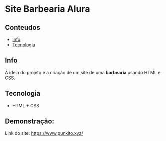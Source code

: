 # Site Barbearia Alura

## Conteudos
* [Info](#info)
* [Tecnologia](#tecnologia)

## Info

A ideia do projeto é a criação de um site de uma **barbearia** usando HTML e CSS.
	
## Tecnologia

* HTML + CSS


## Demonstração:


Link do site: https://www.punkito.xyz/



